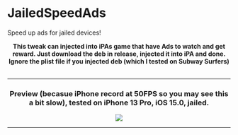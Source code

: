 # JailedSpeedAds
Speed up ads for jailed devices!

<div style="text-align: center;">
<b>This tweak can injected into iPAs game that have Ads to watch and get reward. Just download the deb in release, injected it into iPA and done. Ignore the plist file if you injected deb (which I tested on Subway Surfers)</b><br><br>

_________________

### Preview (becasue iPhone record at 50FPS so you may see this a bit slow), tested on iPhone 13 Pro, iOS 15.0, jailed.

<img src="https://raw.githubusercontent.com/34306/JailedSpeedAds/main/Preview.gif">
</div>

___
<br>
